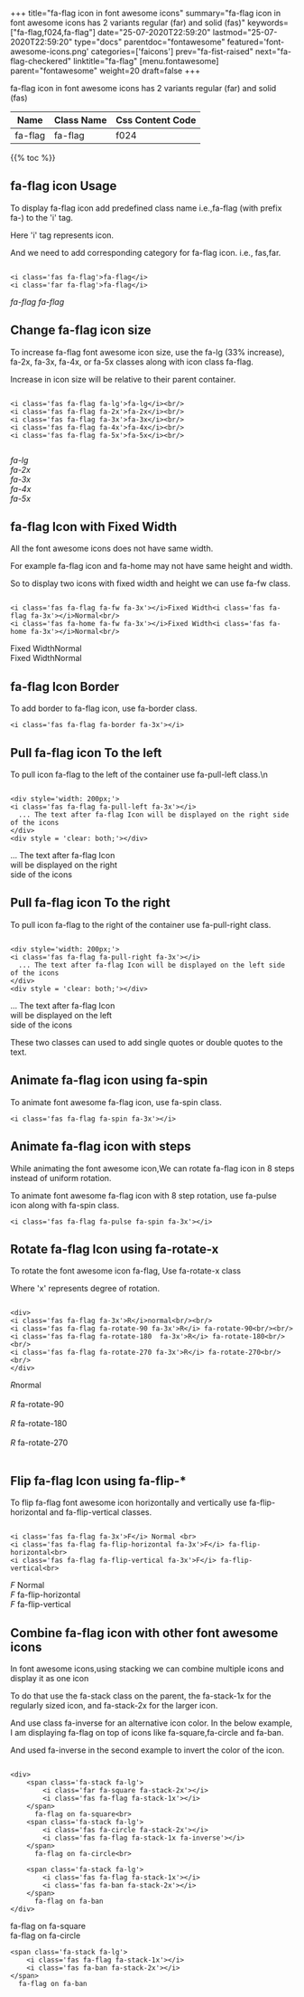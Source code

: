 +++
title="fa-flag icon in font awesome icons"
summary="fa-flag icon in font awesome icons has 2 variants regular (far) and solid (fas)"
keywords=["fa-flag,f024,fa-flag"]
date="25-07-2020T22:59:20"
lastmod="25-07-2020T22:59:20"
type="docs"
parentdoc="fontawesome"
featured='font-awesome-icons.png'
categories=['faicons']
prev="fa-fist-raised"
next="fa-flag-checkered"
linktitle="fa-flag"
[menu.fontawesome]
parent="fontawesome"
weight=20
draft=false
+++


fa-flag icon in font awesome icons has 2 variants regular (far) and solid (fas)

<div class='table-responsive'><table class='table'><thead><tr><th>Name</th><th>Class Name</th><th>Css Content Code</th></tr></thead><tbody><tr><td>fa-flag</td><td>fa-flag</td><td>f024</td></tr></tbody></table></div>


{{% toc %}}


## fa-flag icon Usage

To display fa-flag icon add predefined class name i.e.,fa-flag (with prefix fa-) to the 'i' tag.

Here 'i' tag represents icon.

And we need to add corresponding category for fa-flag icon. i.e., fas,far.


```

<i class='fas fa-flag'>fa-flag</i>
<i class='far fa-flag'>fa-flag</i>
```

<i class='fas fa-flag'>fa-flag</i>
<i class='far fa-flag'>fa-flag</i>




## Change fa-flag icon size
To increase fa-flag font awesome icon size, use the fa-lg (33% increase), fa-2x, fa-3x, fa-4x, or fa-5x classes along with icon class fa-flag.

Increase in icon size will be relative to their parent container. 

```

<i class='fas fa-flag fa-lg'>fa-lg</i><br/>
<i class='fas fa-flag fa-2x'>fa-2x</i><br/>
<i class='fas fa-flag fa-3x'>fa-3x</i><br/>
<i class='fas fa-flag fa-4x'>fa-4x</i><br/>
<i class='fas fa-flag fa-5x'>fa-5x</i><br/>
            
```

<i class='fas fa-flag fa-lg'>fa-lg</i><br/>
<i class='fas fa-flag fa-2x'>fa-2x</i><br/>
<i class='fas fa-flag fa-3x'>fa-3x</i><br/>
<i class='fas fa-flag fa-4x'>fa-4x</i><br/>
<i class='fas fa-flag fa-5x'>fa-5x</i><br/>
            



## fa-flag Icon with Fixed Width 

All the font awesome icons does not have same width.

For example fa-flag icon and fa-home may not have same height and width.

So to display two icons with fixed width and height we can use fa-fw class.


```

<i class='fas fa-flag fa-fw fa-3x'></i>Fixed Width<i class='fas fa-flag fa-3x'></i>Normal<br/>
<i class='fas fa-home fa-fw fa-3x'></i>Fixed Width<i class='fas fa-home fa-3x'></i>Normal<br/>
```

<i class='fas fa-flag fa-fw fa-3x'></i>Fixed Width<i class='fas fa-flag fa-3x'></i>Normal<br/>
<i class='fas fa-home fa-fw fa-3x'></i>Fixed Width<i class='fas fa-home fa-3x'></i>Normal<br/>



## fa-flag Icon Border 

To add border to fa-flag icon, use fa-border class.


```
<i class='fas fa-flag fa-border fa-3x'></i>

```
<i class='fas fa-flag fa-border fa-3x'></i>





## Pull fa-flag icon To the left

To pull icon fa-flag to the left of the container use fa-pull-left class.\n

```

<div style='width: 200px;'>
<i class='fas fa-flag fa-pull-left fa-3x'></i>
  ... The text after fa-flag Icon will be displayed on the right side of the icons
</div>
<div style = 'clear: both;'></div>
```

<div style='width: 200px;'>
<i class='fas fa-flag fa-pull-left fa-3x'></i>
  ... The text after fa-flag Icon will be displayed on the right side of the icons
</div>
<div style = 'clear: both;'></div>




## Pull fa-flag icon To the right
To pull icon fa-flag to the right of the container use fa-pull-right class.

```

<div style='width: 200px;'>
<i class='fas fa-flag fa-pull-right fa-3x'></i>
  ... The text after fa-flag Icon will be displayed on the left side of the icons
</div>
<div style = 'clear: both;'></div>
```

<div style='width: 200px;'>
<i class='fas fa-flag fa-pull-right fa-3x'></i>
  ... The text after fa-flag Icon will be displayed on the left side of the icons
</div>
<div style = 'clear: both;'></div>

These two classes can used to add single quotes or double quotes to the text.


## Animate fa-flag icon using fa-spin
To animate font awesome fa-flag icon, use fa-spin class.

```
<i class='fas fa-flag fa-spin fa-3x'></i>
```
<i class='fas fa-flag fa-spin fa-3x'></i>




## Animate fa-flag icon with steps
While animating the font awesome icon,We can rotate fa-flag icon in 8 steps instead of uniform rotation.

To animate font awesome fa-flag icon with 8 step rotation, use fa-pulse icon along with fa-spin class.


```
<i class='fas fa-flag fa-pulse fa-spin fa-3x'></i>

```
<i class='fas fa-flag fa-pulse fa-spin fa-3x'></i>





## Rotate fa-flag Icon using fa-rotate-x
To rotate the font awesome icon fa-flag, Use fa-rotate-x class

Where 'x' represents degree of rotation.


```

<div>
<i class='fas fa-flag fa-3x'>R</i>normal<br/><br/>
<i class='fas fa-flag fa-rotate-90 fa-3x'>R</i> fa-rotate-90<br/><br/> 
<i class='fas fa-flag fa-rotate-180  fa-3x'>R</i> fa-rotate-180<br/><br/> 
<i class='fas fa-flag fa-rotate-270 fa-3x'>R</i> fa-rotate-270<br/><br/>
</div>
```

<div>
<i class='fas fa-flag fa-3x'>R</i>normal<br/><br/>
<i class='fas fa-flag fa-rotate-90 fa-3x'>R</i> fa-rotate-90<br/><br/> 
<i class='fas fa-flag fa-rotate-180  fa-3x'>R</i> fa-rotate-180<br/><br/> 
<i class='fas fa-flag fa-rotate-270 fa-3x'>R</i> fa-rotate-270<br/><br/>
</div>




## Flip fa-flag Icon using fa-flip-*
To flip fa-flag font awesome icon horizontally and vertically use fa-flip-horizontal and fa-flip-vertical classes. 

```

<i class='fas fa-flag fa-3x'>F</i> Normal <br>
<i class='fas fa-flag fa-flip-horizontal fa-3x'>F</i> fa-flip-horizontal<br>
<i class='fas fa-flag fa-flip-vertical fa-3x'>F</i> fa-flip-vertical<br>
```

<i class='fas fa-flag fa-3x'>F</i> Normal <br>
<i class='fas fa-flag fa-flip-horizontal fa-3x'>F</i> fa-flip-horizontal<br>
<i class='fas fa-flag fa-flip-vertical fa-3x'>F</i> fa-flip-vertical<br>




## Combine fa-flag icon with other font awesome icons
In font awesome icons,using stacking we can combine multiple icons and display it as one icon 

To do that use the fa-stack class on the parent, the fa-stack-1x for the regularly sized icon, and fa-stack-2x for the larger icon.

And use class fa-inverse for an alternative icon color. 
In the below example, I am displaying fa-flag on top of icons like fa-square,fa-circle and fa-ban.

And used fa-inverse in the second example to invert the color of the icon.

```

<div>
    <span class='fa-stack fa-lg'>
        <i class='far fa-square fa-stack-2x'></i>
        <i class='fas fa-flag fa-stack-1x'></i>
    </span>
      fa-flag on fa-square<br>
    <span class='fa-stack fa-lg'>
        <i class='fas fa-circle fa-stack-2x'></i>
        <i class='fas fa-flag fa-stack-1x fa-inverse'></i>
    </span>
      fa-flag on fa-circle<br>

    <span class='fa-stack fa-lg'>
        <i class='fas fa-flag fa-stack-1x'></i>
        <i class='fas fa-ban fa-stack-2x'></i>
    </span>
      fa-flag on fa-ban
</div>
```

<div>
    <span class='fa-stack fa-lg'>
        <i class='far fa-square fa-stack-2x'></i>
        <i class='fas fa-flag fa-stack-1x'></i>
    </span>
      fa-flag on fa-square<br>
    <span class='fa-stack fa-lg'>
        <i class='fas fa-circle fa-stack-2x'></i>
        <i class='fas fa-flag fa-stack-1x fa-inverse'></i>
    </span>
      fa-flag on fa-circle<br>

    <span class='fa-stack fa-lg'>
        <i class='fas fa-flag fa-stack-1x'></i>
        <i class='fas fa-ban fa-stack-2x'></i>
    </span>
      fa-flag on fa-ban
</div>






